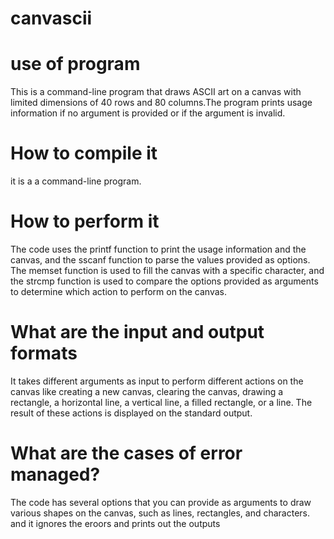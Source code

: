 # canvascii
# use of program
This is a command-line program that draws ASCII art on a canvas with limited dimensions of 40 rows and 80 columns.The program prints usage information if no argument is provided or if the argument is invalid.
# How to compile it
it is a a command-line program.
# How to perform it
The code uses the printf function to print the usage information and the canvas, and the sscanf function to parse the values provided as options. The memset function is used to fill the canvas with a specific character, and the strcmp function is used to compare the options provided as arguments to determine which action to perform on the canvas.
# What are the input and output formats
It takes different arguments as input to perform different actions on the canvas like creating a new canvas, clearing the canvas, drawing a rectangle, a horizontal line, a vertical line, a filled rectangle, or a line. The result of these actions is displayed on the standard output.
# What are the cases of error managed?
The code has several options that you can provide as arguments to draw various shapes on the canvas, such as lines, rectangles, and characters. and it ignores the eroors and prints out the outputs
